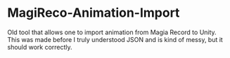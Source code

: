 # MagiReco-Animation-Import
Old tool that allows one to import animation from Magia Record to Unity. This was made before I truly understood JSON and is kind of messy, but it should work correctly.
